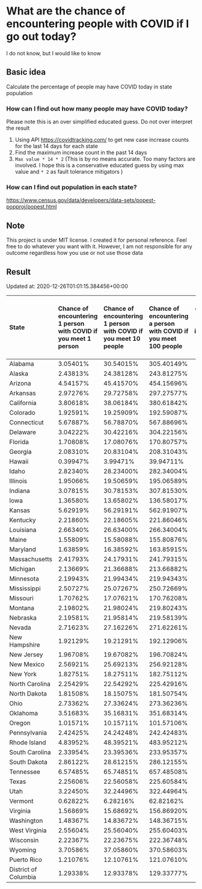 # What are the chance of encountering people with COVID if I go out today?
I do not know, but I would like to know

## Basic idea
Calculate the percentage of people may have COVID today in state population

### How can I find out how many people may have COVID today?
Please note this is an over simplified educated guess. Do not over interpret the result 
1. Using API https://covidtracking.com/ to get new case increase counts for the last 14 days for each state
2. Find the maximum increase count in the past 14 days
3. `Max value * 14 * 2` (This is by no means accurate. Too many factors are involved. I hope this is a conservative educated guess by using max value and `* 2` as fault tolerance mitigators ) 

### How can I find out population in each state?
https://www.census.gov/data/developers/data-sets/popest-popproj/popest.html

## Note
This project is under MIT license. I created it for personal reference. Feel free to do whatever you want with it. However, I am not responsible for any outcome regardless how you use or not use those data 

## Result

 Updated at: 2020-12-26T01:01:15.384456+00:00

| State                | Chance of encountering 1 person with COVID if you meet 1 person   | Chance of encountering 1 person with COVID if you meet 10 people   | Chance of encountering a person with COVID if you meet 100 people   |   Max count of new case increase in the past 14 days |   Estimated people count with COVID |
|:---------------------|:------------------------------------------------------------------|:-------------------------------------------------------------------|:--------------------------------------------------------------------|-----------------------------------------------------:|------------------------------------:|
| Alabama              | 3.05401%                                                          | 30.54015%                                                          | 305.40149%                                                          |                                                 5348 |                              149744 |
| Alaska               | 2.43813%                                                          | 24.38128%                                                          | 243.81275%                                                          |                                                  637 |                               17836 |
| Arizona              | 4.54157%                                                          | 45.41570%                                                          | 454.15696%                                                          |                                                11806 |                              330568 |
| Arkansas             | 2.97276%                                                          | 29.72758%                                                          | 297.27577%                                                          |                                                 3204 |                               89712 |
| California           | 3.80618%                                                          | 38.06184%                                                          | 380.61842%                                                          |                                                53711 |                             1503908 |
| Colorado             | 1.92591%                                                          | 19.25909%                                                          | 192.59087%                                                          |                                                 3961 |                              110908 |
| Connecticut          | 5.67887%                                                          | 56.78870%                                                          | 567.88696%                                                          |                                                 7231 |                              202468 |
| Delaware             | 3.04222%                                                          | 30.42216%                                                          | 304.22156%                                                          |                                                 1058 |                               29624 |
| Florida              | 1.70808%                                                          | 17.08076%                                                          | 170.80757%                                                          |                                                13102 |                              366856 |
| Georgia              | 2.08310%                                                          | 20.83104%                                                          | 208.31043%                                                          |                                                 7899 |                              221172 |
| Hawaii               | 0.39947%                                                          | 3.99471%                                                           | 39.94711%                                                           |                                                  202 |                                5656 |
| Idaho                | 2.82340%                                                          | 28.23400%                                                          | 282.34004%                                                          |                                                 1802 |                               50456 |
| Illinois             | 1.95066%                                                          | 19.50659%                                                          | 195.06589%                                                          |                                                 8828 |                              247184 |
| Indiana              | 3.07815%                                                          | 30.78153%                                                          | 307.81530%                                                          |                                                 7401 |                              207228 |
| Iowa                 | 1.36580%                                                          | 13.65802%                                                          | 136.58017%                                                          |                                                 1539 |                               43092 |
| Kansas               | 5.62919%                                                          | 56.29191%                                                          | 562.91907%                                                          |                                                 5857 |                              163996 |
| Kentucky             | 2.21860%                                                          | 22.18605%                                                          | 221.86046%                                                          |                                                 3540 |                               99120 |
| Louisiana            | 2.66340%                                                          | 26.63400%                                                          | 266.34004%                                                          |                                                 4422 |                              123816 |
| Maine                | 1.55809%                                                          | 15.58088%                                                          | 155.80876%                                                          |                                                  748 |                               20944 |
| Maryland             | 1.63859%                                                          | 16.38592%                                                          | 163.85915%                                                          |                                                 3538 |                               99064 |
| Massachusetts        | 2.41793%                                                          | 24.17931%                                                          | 241.79315%                                                          |                                                 5952 |                              166656 |
| Michigan             | 2.13669%                                                          | 21.36688%                                                          | 213.66882%                                                          |                                                 7621 |                              213388 |
| Minnesota            | 2.19943%                                                          | 21.99434%                                                          | 219.94343%                                                          |                                                 4430 |                              124040 |
| Mississippi          | 2.50727%                                                          | 25.07267%                                                          | 250.72669%                                                          |                                                 2665 |                               74620 |
| Missouri             | 1.70762%                                                          | 17.07621%                                                          | 170.76208%                                                          |                                                 3743 |                              104804 |
| Montana              | 2.19802%                                                          | 21.98024%                                                          | 219.80243%                                                          |                                                  839 |                               23492 |
| Nebraska             | 2.19581%                                                          | 21.95814%                                                          | 219.58139%                                                          |                                                 1517 |                               42476 |
| Nevada               | 2.71623%                                                          | 27.16226%                                                          | 271.62261%                                                          |                                                 2988 |                               83664 |
| New Hampshire        | 1.92129%                                                          | 19.21291%                                                          | 192.12906%                                                          |                                                  933 |                               26124 |
| New Jersey           | 1.96708%                                                          | 19.67082%                                                          | 196.70824%                                                          |                                                 6240 |                              174720 |
| New Mexico           | 2.56921%                                                          | 25.69213%                                                          | 256.92128%                                                          |                                                 1924 |                               53872 |
| New York             | 1.82751%                                                          | 18.27511%                                                          | 182.75112%                                                          |                                                12697 |                              355516 |
| North Carolina       | 2.25429%                                                          | 22.54292%                                                          | 225.42916%                                                          |                                                 8444 |                              236432 |
| North Dakota         | 1.81508%                                                          | 18.15075%                                                          | 181.50754%                                                          |                                                  494 |                               13832 |
| Ohio                 | 2.73362%                                                          | 27.33624%                                                          | 273.36236%                                                          |                                                11412 |                              319536 |
| Oklahoma             | 3.51683%                                                          | 35.16831%                                                          | 351.68314%                                                          |                                                 4970 |                              139160 |
| Oregon               | 1.01571%                                                          | 10.15711%                                                          | 101.57106%                                                          |                                                 1530 |                               42840 |
| Pennsylvania         | 2.42425%                                                          | 24.24248%                                                          | 242.42483%                                                          |                                                11084 |                              310352 |
| Rhode Island         | 4.83952%                                                          | 48.39521%                                                          | 483.95212%                                                          |                                                 1831 |                               51268 |
| South Carolina       | 2.33954%                                                          | 23.39536%                                                          | 233.95357%                                                          |                                                 4302 |                              120456 |
| South Dakota         | 2.86122%                                                          | 28.61215%                                                          | 286.12155%                                                          |                                                  904 |                               25312 |
| Tennessee            | 6.57485%                                                          | 65.74851%                                                          | 657.48508%                                                          |                                                16036 |                              449008 |
| Texas                | 2.25606%                                                          | 22.56058%                                                          | 225.60584%                                                          |                                                23363 |                              654164 |
| Utah                 | 3.22450%                                                          | 32.24496%                                                          | 322.44964%                                                          |                                                 3692 |                              103376 |
| Vermont              | 0.62822%                                                          | 6.28216%                                                           | 62.82162%                                                           |                                                  140 |                                3920 |
| Virginia             | 1.56869%                                                          | 15.68692%                                                          | 156.86920%                                                          |                                                 4782 |                              133896 |
| Washington           | 1.48367%                                                          | 14.83672%                                                          | 148.36715%                                                          |                                                 4035 |                              112980 |
| West Virginia        | 2.55604%                                                          | 25.56040%                                                          | 255.60403%                                                          |                                                 1636 |                               45808 |
| Wisconsin            | 2.22367%                                                          | 22.23675%                                                          | 222.36748%                                                          |                                                 4624 |                              129472 |
| Wyoming              | 3.70586%                                                          | 37.05860%                                                          | 370.58603%                                                          |                                                  766 |                               21448 |
| Puerto Rico          | 1.21076%                                                          | 12.10761%                                                          | 121.07610%                                                          |                                                 1381 |                               38668 |
| District of Columbia | 1.29338%                                                          | 12.93378%                                                          | 129.33777%                                                          |                                                  326 |                                9128 |